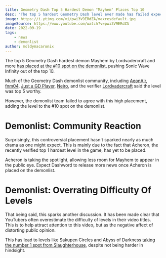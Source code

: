 ```yaml
---
title: Geometry Dash Top 5 Hardest Demon "Mayhem" Places Top 10
desc: "The top 5 hardest Geometry Dash level ever made has failed expectations, placing at the #10 spot."
image: https://i.ytimg.com/vi/pwi3V9ERdZA/maxresdefault.jpg
imageSource: https://www.youtube.com/watch?v=pwi3V9ERdZA
date: 2022-09-19
tags:
    - news
    - demonlist
author: moldymacaronix
---
```


The top 5 Geometry Dash hardest demon Mayhem by Lordvadercraft and more [has placed at the #10 spot on the demonlist](https://twitter.com/demonlistgd/status/1570914896203894784), pushing Sonic Wave Infinity out of the top 10.

Much of the Geometry Dash demonlist community, including [AeonAir](https://www.youtube.com/watch?v=jM-zPitv3EU), [fnm04](https://www.youtube.com/watch?v=f4dCAYHgqeM), [Just a GD Player](https://www.youtube.com/watch?v=isr8zTPcdtg), [Neiro](https://www.youtube.com/watch?v=pKJUmSJR22Y), and the verifier [Lordvadercraft](https://www.youtube.com/watch?v=U6e6DD32noM) said the level was top 5 worthy.

However, the demonlist team failed to agree with this high placement, adding the level to the #10 spot on the demonlist.

# Demonlist: Community Reaction

Surprisingly, this controversial placement hasn't sparked nearly as much drama as one might expect. This is mainly due to the fact that Acheron, the recently verified top 1 hardest level in the game, has yet to be placed.

Acheron is taking the spotlight, allowing less room for Mayhem to appear in the public eye. Expect Dashword to release more news once Acheron is placed on the demonlist.

# Demonlist: Overrating Difficulty Of Levels

That being said, this sparks another discussion. It has been made clear that YouTubers often overestimate the difficulty of levels in their video titles. This is to help attract attention to this video, but as the negative affect of distorting public opinion.

This has lead to levels like Sakupen Circles and Abyss of Darkness [taking the number 1 spot from Slaughterhouse](/posts/geometry-dash-slaughterhouse-top-1/), despite not being harder in hindsight.